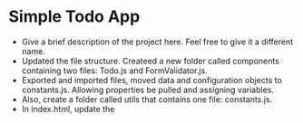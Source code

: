 # Simple Todo App

- Give a brief description of the project here. Feel free to give it a different name.
- Updated the file structure. Createed a new folder called components containing two files: Todo.js and FormValidator.js.
- Exported and imported files, moved data and configuration objects to constants.js. Allowing properties be pulled and assigning variables.
- Also, create a folder called utils that contains one file: constants.js.
- In index.html, update the <script> tag for index.js to support JavaScript modules.
- Deleted its defer attribute and add an appropriate type attribute.
- Created and set up event listeners method with underscore since it did not need to be called for the checkbox, using the true/false method and also the delete button.
- Added new ID to new todo items by importing code uuidv4.
- Created a new class and constructor for FormValidator wich accepted two parameters. It composes of a public method enableValidation(), which enables form validation.

## Functionality

Give a more detailed explanation of the project and its functionality.

Data: an object containing the data for an individual to-do item. You can see the shape of this data by referring to the initialTodos array.
selector: a selector string for the corresponding <template> element.
Generated the todo function in the new class - first step was to get the class to render the items, returning the finished todo elements.
Todo list can be check and unchecked ringing true or false, can also be deleted.

## Technology

Create the Todo class. This creates a to-do item with a name (and optionally, a due date) along with the appropriate handlers.

## Deployment

This project is deployed on GitHub Pages:

-
